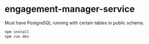 # engagement-manager-service

Must have PostgreSQL running with certain tables in public schema.

```bash
npm install
npm run dev
```

